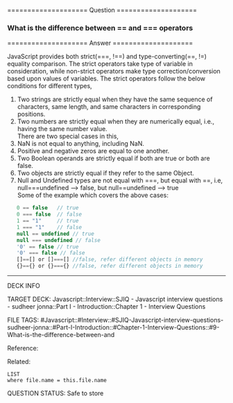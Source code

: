 ==================== Question ====================  

### What is the difference between == and === operators  

==================== Answer ====================  

JavaScript provides both strict(===, !==) and type-converting(==, !=) equality
comparison. The strict operators take type of variable in consideration, while
non-strict operators make type correction/conversion based upon values of
variables. The strict operators follow the below conditions for different types,

1. Two strings are strictly equal when they have the same sequence of
   characters, same length, and same characters in corresponding positions.
2. Two numbers are strictly equal when they are numerically equal, i.e., having
   the same number value.  
   There are two special cases in this,
3. NaN is not equal to anything, including NaN.
4. Positive and negative zeros are equal to one another.
5. Two Boolean operands are strictly equal if both are true or both are false.
6. Two objects are strictly equal if they refer to the same Object.
7. Null and Undefined types are not equal with ===, but equal with ==, i.e,  
   null===undefined --> false, but null==undefined --> true  
   Some of the example which covers the above cases:

```javascript
   0 == false   // true
   0 === false  // false
   1 == "1"     // true
   1 === "1"    // false
   null == undefined // true
   null === undefined // false
   '0' == false // true
   '0' === false // false
   []==[] or []===[] //false, refer different objects in memory
   {}=={} or {}==={} //false, refer different objects in memory
```

---

DECK INFO

TARGET DECK: Javascript::Interview::SJIQ - Javascript interview questions -
sudheer jonna::Part I - Introduction::Chapter 1 - Interview Questions

FILE TAGS:
#Javascript::#Interview::#SJIQ-Javascript-interview-questions-sudheer-jonna::#Part-I-Introduction::#Chapter-1-Interview-Questions::#9-What-is-the-difference-between-and

Reference:

Related:

```dataview
LIST
where file.name = this.file.name
```

QUESTION STATUS: Safe to store
